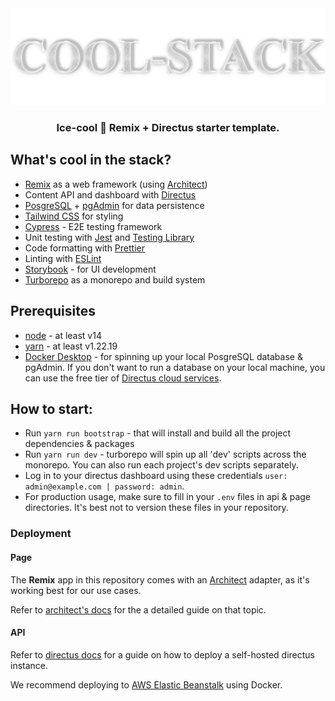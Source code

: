 <div align="center">
<img src="./page/public/images/cool-stack-logo.png" alt="Cool-Stack Logo" />
</div>

<h3 align="center">
   Ice-cool 🧊 Remix + Directus starter template.
</h3>

## What's cool in the stack?

- [Remix](https://remix.run/) as a web framework (using [Architect](https://arc.codes/))
- Content API and dashboard with [Directus](https://directus.io/)
- [PosgreSQL](https://www.postgresql.org/) + [pgAdmin](https://www.pgadmin.org/) for data persistence
- [Tailwind CSS](https://tailwindcss.com/) for styling
- [Cypress](https://cypress.io) - E2E testing framework
- Unit testing with [Jest](https://jestjs.io/) and [Testing Library](https://testing-library.com)
- Code formatting with [Prettier](https://prettier.io)
- Linting with [ESLint](https://eslint.org)
- [Storybook](https://storybook.js.org/) - for UI development
- [Turborepo](https://turbo.build/repo) as a monorepo and build system

## Prerequisites
- [node](https://nodejs.org/) - at least v14
- [yarn](https://yarnpkg.com/) - at least v1.22.19
- [Docker Desktop](https://docs.docker.com/desktop/) - for spinning up your local PosgreSQL database & pgAdmin. If you don't want to run a database on your local machine, you can use the free tier of [Directus cloud services](https://directus.cloud/).

## How to start:
- Run `yarn run bootstrap` - that will install and build all the project dependencies & packages
- Run `yarn run dev` - turborepo will spin up all 'dev' scripts across the monorepo. You can also run each project's dev scripts separately.
- Log in to your directus dashboard using these credentials `user: admin@example.com | password: admin`.
- For production usage, make sure to fill in your `.env` files in api & page directories. It's best not to version these files in your repository.


### Deployment

#### Page
The **Remix** app in this repository comes with an [Architect](https://arc.codes/) adapter, as it's working best for our use cases.

Refer to [architect's docs](https://arc.codes/docs/en/reference/cli/deploy) for the a detailed guide on that topic.

#### API
Refer to [directus docs](https://docs.directus.io/self-hosted/quickstart.html) for a guide on how to deploy a self-hosted directus instance.

We recommend deploying to [AWS Elastic Beanstalk](https://docs.aws.amazon.com/elasticbeanstalk/latest/dg/create_deploy_nodejs.html) using Docker.
